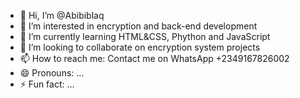 - 👋 Hi, I’m @Abibiblaq
- 👀 I’m interested in encryption and back-end development 
- 🌱 I’m currently learning HTML&CSS, Phython and JavaScript 
- 💞️ I’m looking to collaborate on encryption system projects
- 📫 How to reach me: Contact me on WhatsApp +2349167826002
- 😄 Pronouns: ...
- ⚡ Fun fact: ...

<!---
Abibiblaq/Abibiblaq is a ✨ special ✨ repository because its `README.md` (this file) appears on your GitHub profile.
You can click the Preview link to take a look at your changes.
--->

